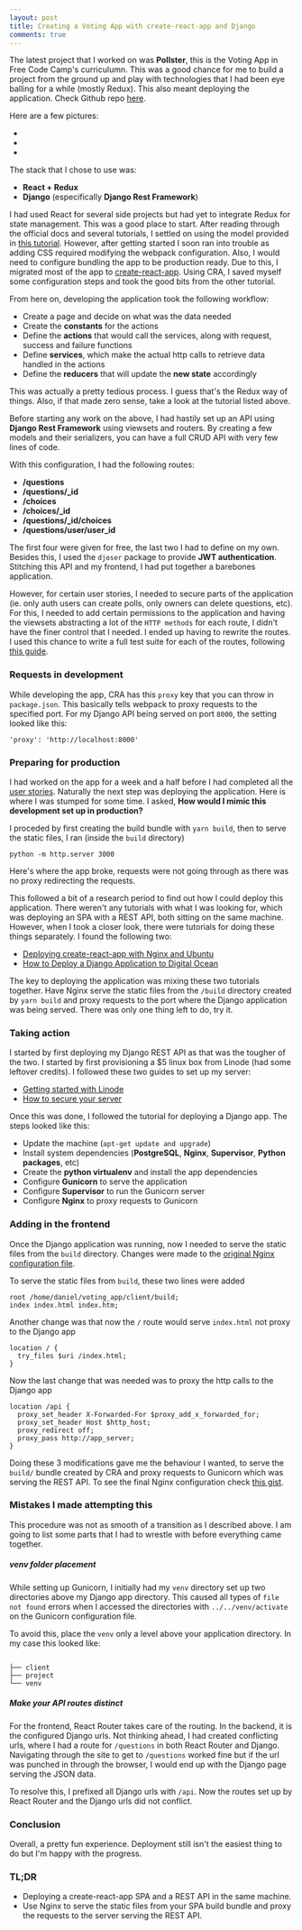 ```yaml
---
layout: post
title: Creating a Voting App with create-react-app and Django
comments: true
---
```


The latest project that I worked on was **Pollster**, this is the Voting App in Free Code Camp's curriculumn. This was a good chance for me to build a project from the ground up and play with technologies that I had been eye balling for a while (mostly Redux). This also meant deploying the application. Check Github repo [here](https://github.com/danielcodes/voting_app).

Here are a few pictures:

<ul class="bxslider">
	<li><img src="/public/img/pollster/pollster_1.png" alt=""></li>
	<li><img src="/public/img/pollster/pollster_2.png" alt=""></li>
	<li><img src="/public/img/pollster/pollster_3.png" alt=""></li>
</ul>

The stack that I chose to use was:

* **React + Redux**
* **Django** (especifically **Django Rest Framework**)

I had used React for several side projects but had yet to integrate Redux for state management. This was a good place to start. After reading through the official docs and several tutorials, I settled on using the model provided in [this tutorial](http://jasonwatmore.com/post/2017/12/07/react-redux-jwt-authentication-tutorial-example). However, after getting started I soon ran into trouble as adding CSS required modifying the webpack configuration. Also, I would need to configure bundling the app to be production ready. Due to this, I migrated most of the app to [create-react-app](https://github.com/facebook/create-react-app). Using CRA, I saved myself some configuration steps and took the good bits from the other tutorial.

From here on, developing the application took the following workflow:

* Create a page and decide on what was the data needed
* Create the **constants** for the actions
* Define the **actions** that would call the services, along with request, success and failure functions
* Define **services**, which make the actual http calls to retrieve data handled in the actions
* Define the **reducers** that will update the **new state** accordingly

This was actually a pretty tedious process. I guess that's the Redux way of things. Also, if that made zero sense, take a look at the tutorial listed above.

Before starting any work on the above, I had hastily set up an API using **Django Rest Framework** using viewsets and routers. By creating a few models and their serializers, you can have a full CRUD API with very few lines of code.

With this configuration, I had the following routes:

* **/questions**
* **/questions/_id**
* **/choices**
* **/choices/_id**
* **/questions/_id/choices**
* **/questions/user/user_id**

The first four were given for free, the last two I had to define on my own. Besides this, I used the `djoser` package to provide **JWT authentication**. Stitching this API and my frontend, I had put together a barebones application.

However, for certain user stories, I needed to secure parts of the application (ie. only auth users can create polls, only owners can delete questions, etc). For this, I needed to add certain permissions to the application and having the viewsets abstracting a lot of the `HTTP methods` for each route, I didn't have the finer control that I needed. I ended up having to rewrite the routes. I used this chance to write a full test suite for each of the routes, following [this guide](https://realpython.com/blog/python/test-driven-development-of-a-django-restful-api/).

### Requests in development

While developing the app, CRA has this `proxy` key that you can throw in `package.json`. This basically tells webpack to proxy requests to the specified port. For my Django API being served on port `8000`, the setting looked like this:

~~~
'proxy': 'http://localhost:8000'
~~~

### Preparing for production

I had worked on the app for a week and a half before I had completed all the [user stories](https://www.freecodecamp.org/challenges/build-a-voting-app). Naturally the next step was deploying the application. Here is where I was stumped for some time. I asked, **How would I mimic this development set up in production?**

I proceded by first creating the build bundle with `yarn build`, then to serve the static files, I ran (inside the `build` directory)

~~~
python -m http.server 3000
~~~

Here's where the app broke, requests were not going through as there was no proxy redirecting the requests. 

This followed a bit of a research period to find out how I could deploy this application. There weren't any tutorials with what I was looking for, which was deploying an SPA with a REST API, both sitting on the same machine. However, when I took a closer look, there were tutorials for doing these things separately. I found the following two:

* [Deploying create-react-app with Nginx and Ubuntu](https://medium.com/@timmykko/deploying-create-react-app-with-nginx-and-ubuntu-e6fe83c5e9e7)
* [How to Deploy a Django Application to Digital Ocean](https://simpleisbetterthancomplex.com/tutorial/2016/10/14/how-to-deploy-to-digital-ocean.html)

The key to deploying the application was mixing these two tutorials together. Have Nginx serve the static files from the `/build` directory created by `yarn build` and proxy requests to the port where the Django application was being served. There was only one thing left to do, try it.

### Taking action

I started by first deploying my Django REST API as that was the tougher of the two. I started by first provisioning a $5 linux box from Linode (had some leftover credits). I followed these two guides to set up my server:

* [Getting started with Linode](https://linode.com/docs/getting-started/)
* [How to secure your server](https://linode.com/docs/security/securing-your-server/)

Once this was done, I followed the tutorial for deploying a Django app. The steps looked like this:

* Update the machine (`apt-get update and upgrade`)
* Install system dependencies (**PostgreSQL**, **Nginx**, **Supervisor**, **Python packages**, etc)
* Create the **python virtualenv** and install the app dependencies
* Configure **Gunicorn** to serve the application
* Configure **Supervisor** to run the Gunicorn server 
* Configure **Nginx** to proxy requests to Gunicorn

### Adding in the frontend

Once the Django application was running, now I needed to serve the static files from the `build` directory. Changes were made to the [original Nginx configuration file](https://simpleisbetterthancomplex.com/tutorial/2016/10/14/how-to-deploy-to-digital-ocean.html#configure-nginx).

To serve the static files from `build`, these two lines were added

~~~
root /home/daniel/voting_app/client/build;
index index.html index.htm;
~~~

Another change was that now the `/` route would serve `index.html` not proxy to the Django app

~~~
location / {
  try_files $uri /index.html;
}
~~~

Now the last change that was needed was to proxy the http calls to the Django app

~~~
location /api {
  proxy_set_header X-Forwarded-For $proxy_add_x_forwarded_for;
  proxy_set_header Host $http_host;
  proxy_redirect off;
  proxy_pass http://app_server;
}
~~~

Doing these 3 modifications gave me the behaviour I wanted, to serve the `build/` bundle created by CRA and proxy requests to Gunicorn which was serving the REST API. To see the final Nginx configuration check [this gist](https://gist.github.com/danielcodes/8e6ee3eea155d9e6bcd191e8f7bbab6d).

### Mistakes I made attempting this

This procedure was not as smooth of a transition as I described above. I am going to list some parts that I had to wrestle with before everything came together.

##### venv folder placement

While setting up Gunicorn, I initially had my `venv` directory set up two directories above my Django app directory. This caused all types of `file not found` errors when I accessed the directories with `../../venv/activate` on the Gunicorn configuration file.

To avoid this, place the `venv` only a level above your application directory. In my case this looked like:

~~~

├── client
├── project
└── venv
~~~

##### Make your API routes distinct

For the frontend, React Router takes care of the routing. In the backend, it is the configured Django urls. Not thinking ahead, I had created conflicting urls, where I had a route for `/questions` in both React Router and Django. Navigating through the site to get to `/questions` worked fine but if the url was punched in through the browser, I would end up with the Django page serving the JSON data.

To resolve this, I prefixed all Django urls with `/api`. Now the routes set up by React Router and the Django urls did not conflict.

### Conclusion

Overall, a pretty fun experience. Deployment still isn't the easiest thing to do but I'm happy with the progress.

### TL;DR

* Deploying a create-react-app SPA and a REST API in the same machine.
* Use Nginx to serve the static files from your SPA build bundle and proxy the requests to the server serving the REST API.

